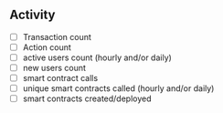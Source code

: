 ## Activity

- [ ] Transaction count
- [ ] Action count
- [ ] active users count (hourly and/or daily)
- [ ] new users count
- [ ] smart contract calls
- [ ] unique smart contracts called (hourly and/or daily)
- [ ] smart contracts created/deployed
